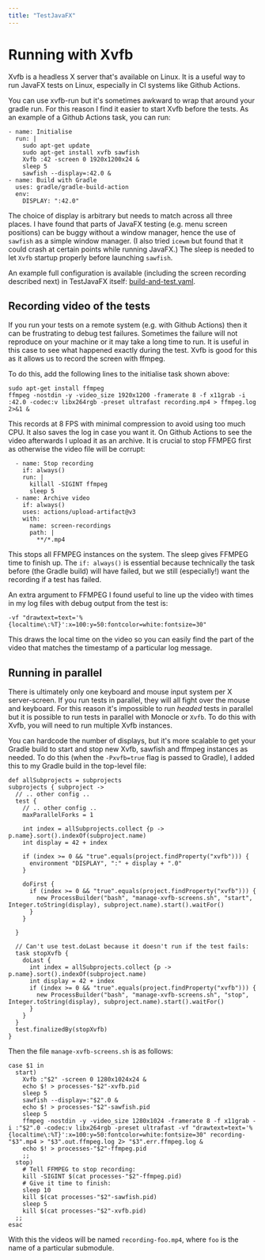 ```yaml
---
title: "TestJavaFX"
---
```


Running with Xvfb
===

Xvfb is a headless X server that's available on Linux.  It is a useful way to run JavaFX tests on Linux, especially in CI systems like Github Actions.

You can use xvfb-run but it's sometimes awkward to wrap that around your gradle run.  For this reason I find it easier to start Xvfb before the tests.  As an example of a Github Actions task, you can run:

    - name: Initialise
      run: | 
        sudo apt-get update
        sudo apt-get install xvfb sawfish
        Xvfb :42 -screen 0 1920x1200x24 &
        sleep 5
        sawfish --display=:42.0 &
    - name: Build with Gradle
      uses: gradle/gradle-build-action
      env:
        DISPLAY: ":42.0"

The choice of display is arbitrary but needs to match across all three places.  I have found that parts of JavaFX testing (e.g. menu screen positions) can be buggy without a window manager, hence the use of `sawfish` as a simple window manager.  (I also tried `icewm` but found that it could crash at certain points while running JavaFX.)  The sleep is needed to let `Xvfb` startup properly before launching `sawfish`.

An example full configuration is available (including the screen recording described next) in TestJavaFX itself: <a href="https://github.com/eponymouse/TestJavaFX/blob/main/.github/workflows/build-and-test.yaml">build-and-test.yaml</a>. 

Recording video of the tests
---

If you run your tests on a remote system (e.g. with Github Actions) then it can be frustrating to debug test failures.  Sometimes the failure will not reproduce on your machine or it may take a long time to run.  It is useful in this case to see what happened exactly during the test.  Xvfb is good for this as it allows us to record the screen with ffmpeg.

To do this, add the following lines to the initialise task shown above:
    
    sudo apt-get install ffmpeg
    ffmpeg -nostdin -y -video_size 1920x1200 -framerate 8 -f x11grab -i :42.0 -codec:v libx264rgb -preset ultrafast recording.mp4 > ffmpeg.log 2>&1 &

This records at 8 FPS with minimal compression to avoid using too much CPU.  It also saves the log in case you want it.  On Github Actions to see the video afterwards I upload it as an archive.  It is crucial to stop FFMPEG first as otherwise the video file will be corrupt:

      - name: Stop recording
        if: always()
        run: |
          killall -SIGINT ffmpeg
          sleep 5
      - name: Archive video
        if: always()
        uses: actions/upload-artifact@v3
        with:
          name: screen-recordings
          path: |
            **/*.mp4

This stops all FFMPEG instances on the system.  The sleep gives FFMPEG time to finish up.  The `if: always()` is essential because technically the task before (the Gradle build) will have failed, but we still (especially!) want the recording if a test has failed.

An extra argument to FFMPEG I found useful to line up the video with times in my log files with debug output from the test is:

    -vf "drawtext=text='%{localtime\:%T}':x=100:y=50:fontcolor=white:fontsize=30"

This draws the local time on the video so you can easily find the part of the video that matches the timestamp of a particular log message.


Running in parallel
---

There is ultimately only one keyboard and mouse input system per X server-screen.  If you run tests in parallel, they will all fight over the mouse and keyboard.  For this reason it's impossible to run *headed* tests in parallel but it is possible to run tests in parallel with Monocle or `Xvfb`.  To do this with Xvfb, you will need to run multiple Xvfb instances.

You can hardcode the number of displays, but it's more scalable to get your Gradle build to start and stop new Xvfb, sawfish and ffmpeg instances as needed.  To do this (when the `-Pxvfb=true` flag is passed to Gradle), I added this to my Gradle build in the top-level file:

    def allSubprojects = subprojects
    subprojects { subproject ->
      // .. other config ..
      test {
        // .. other config ..
        maxParallelForks = 1
      
        int index = allSubprojects.collect {p -> p.name}.sort().indexOf(subproject.name)
        int display = 42 + index

        if (index >= 0 && "true".equals(project.findProperty("xvfb"))) {
          environment "DISPLAY", ":" + display + ".0"
        }
      
        doFirst {
          if (index >= 0 && "true".equals(project.findProperty("xvfb"))) {
            new ProcessBuilder("bash", "manage-xvfb-screens.sh", "start", Integer.toString(display), subproject.name).start().waitFor()
          }
        }

      }

      // Can't use test.doLast because it doesn't run if the test fails:  
      task stopXvfb {
        doLast {
          int index = allSubprojects.collect {p -> p.name}.sort().indexOf(subproject.name)
          int display = 42 + index
          if (index >= 0 && "true".equals(project.findProperty("xvfb"))) {
            new ProcessBuilder("bash", "manage-xvfb-screens.sh", "stop", Integer.toString(display), subproject.name).start().waitFor()
          }
        }
      }
      test.finalizedBy(stopXvfb)
    }

Then the file `manage-xvfb-screens.sh` is as follows:

    case $1 in
      start)
        Xvfb :"$2" -screen 0 1280x1024x24 &
        echo $! > processes-"$2"-xvfb.pid
        sleep 5
        sawfish --display=:"$2".0 &
        echo $! > processes-"$2"-sawfish.pid
        sleep 5
        ffmpeg -nostdin -y -video_size 1280x1024 -framerate 8 -f x11grab -i :"$2".0 -codec:v libx264rgb -preset ultrafast -vf "drawtext=text='%{localtime\:%T}':x=100:y=50:fontcolor=white:fontsize=30" recording-"$3".mp4 > "$3".out.ffmpeg.log 2> "$3".err.ffmpeg.log &
        echo $! > processes-"$2"-ffmpeg.pid
        ;;
      stop)
        # Tell FFMPEG to stop recording:
        kill -SIGINT $(cat processes-"$2"-ffmpeg.pid)
        # Give it time to finish:
        sleep 10
        kill $(cat processes-"$2"-sawfish.pid)
        sleep 5
        kill $(cat processes-"$2"-xvfb.pid)
      ;;
    esac

With this the videos will be named `recording-foo.mp4`, where `foo` is the name of a particular submodule.
